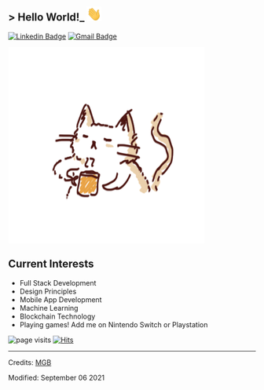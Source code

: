<h2> > Hello World!_ <img src="https://raw.githubusercontent.com/ABSphreak/ABSphreak/master/gifs/Hi.gif" width="30px"></h2>

[![Linkedin Badge](https://img.shields.io/badge/-MG_Baybay-blue?style=flat-square&logo=Linkedin&logoColor=white&link=https://www.linkedin.com/in/maegracebaybay/)](https://www.linkedin.com/in/maegracebaybay/) 
[![Gmail Badge](https://img.shields.io/badge/-betaalpha477@gmail.com-c14438?style=flat-square&logo=Gmail&logoColor=white&link=mailto:betaalpha477@gmail.com)](mailto:betaalpha477@gmail.com)

<img align='center' src='https://github.com/mgbaybay/mgbaybay/blob/main/tumblr_n48kjpfo4S1qg6rkio1_500.gif' width='400"'>

## Current Interests

- Full Stack Development
- Design Principles
- Mobile App Development
- Machine Learning
- Blockchain Technology
- Playing games! Add me on Nintendo Switch or Playstation 


![page visits](https://visitor-badge.glitch.me/badge?page_id=mgbaybay.mgbaybay)
[![Hits](https://hits.seeyoufarm.com/api/count/incr/badge.svg?url=https%3A%2F%2Fgithub.com%2Fmgbaybay%2F&count_bg=%233D89C8&title_bg=%23555555&icon=&icon_color=%23E7E7E7&title=wowzer&edge_flat=false)](https://hits.seeyoufarm.com)

-----
Credits: [MGB](https://github.com/mgbaybay)

Modified: September 06 2021

